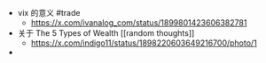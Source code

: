 - vix 的意义 #trade
	- https://x.com/ivanalog_com/status/1899801423606382781
- 关于 The 5 Types of Wealth [[random thoughts]]
	- https://x.com/indigo11/status/1898220603649216700/photo/1
-